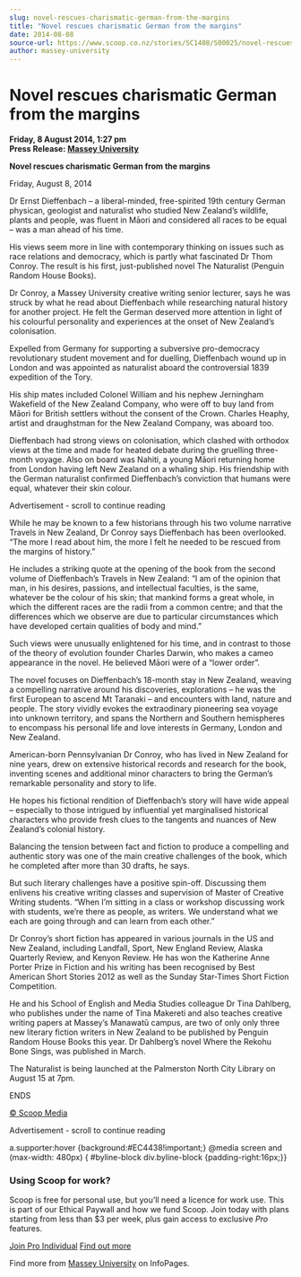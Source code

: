 ```yaml
---
slug: novel-rescues-charismatic-german-from-the-margins
title: "Novel rescues charismatic German from the margins"
date: 2014-08-08
source-url: https://www.scoop.co.nz/stories/SC1408/S00025/novel-rescues-charismatic-german-from-the-margins.htm
author: massey-university
---
```

Novel rescues charismatic German from the margins
=================================================

**Friday, 8 August 2014, 1:27 pm**  
**Press Release: [Massey University](https://info.scoop.co.nz/Massey_University)**

**Novel rescues charismatic German from the margins**  
  
Friday, August 8, 2014

Dr Ernst Dieffenbach – a liberal-minded, free-spirited 19th century German physican, geologist and naturalist who studied New Zealand’s wildlife, plants and people, was fluent in Māori and considered all races to be equal – was a man ahead of his time.

His views seem more in line with contemporary thinking on issues such as race relations and democracy, which is partly what fascinated Dr Thom Conroy. The result is his first, just-published novel The Naturalist (Penguin Random House Books).

Dr Conroy, a Massey University creative writing senior lecturer, says he was struck by what he read about Dieffenbach while researching natural history for another project. He felt the German deserved more attention in light of his colourful personality and experiences at the onset of New Zealand’s colonisation.

Expelled from Germany for supporting a subversive pro-democracy revolutionary student movement and for duelling, Dieffenbach wound up in London and was appointed as naturalist aboard the controversial 1839 expedition of the Tory.

His ship mates included Colonel William and his nephew Jerningham Wakefield of the New Zealand Company, who were off to buy land from Māori for British settlers without the consent of the Crown. Charles Heaphy, artist and draughstman for the New Zealand Company, was aboard too.

Dieffenbach had strong views on colonisation, which clashed with orthodox views at the time and made for heated debate during the gruelling three-month voyage. Also on board was Nahiti, a young Māori returning home from London having left New Zealand on a whaling ship. His friendship with the German naturalist confirmed Dieffenbach’s conviction that humans were equal, whatever their skin colour.

Advertisement - scroll to continue reading





While he may be known to a few historians through his two volume narrative Travels in New Zealand, Dr Conroy says Dieffenbach has been overlooked. “The more I read about him, the more I felt he needed to be rescued from the margins of history.”

He includes a striking quote at the opening of the book from the second volume of Dieffenbach’s Travels in New Zealand: “I am of the opinion that man, in his desires, passions, and intellectual faculties, is the same, whatever be the colour of his skin; that mankind forms a great whole, in which the different races are the radii from a common centre; and that the differences which we observe are due to particular circumstances which have developed certain qualities of body and mind.”

Such views were unusually enlightened for his time, and in contrast to those of the theory of evolution founder Charles Darwin, who makes a cameo appearance in the novel. He believed Māori were of a “lower order”.

The novel focuses on Dieffenbach’s 18-month stay in New Zealand, weaving a compelling narrative around his discoveries, explorations – he was the first European to ascend Mt Taranaki – and encounters with land, nature and people. The story vividly evokes the extraodinary pioneering sea voyage into unknown territory, and spans the Northern and Southern hemispheres to encompass his personal life and love interests in Germany, London and New Zealand.

American-born Pennsylvanian Dr Conroy, who has lived in New Zealand for nine years, drew on extensive historical records and research for the book, inventing scenes and additional minor characters to bring the German’s remarkable personality and story to life.

He hopes his fictional rendition of Dieffenbach’s story will have wide appeal – especially to those intrigued by influential yet marginalised historical characters who provide fresh clues to the tangents and nuances of New Zealand’s colonial history.

Balancing the tension between fact and fiction to produce a compelling and authentic story was one of the main creative challenges of the book, which he completed after more than 30 drafts, he says.

But such literary challenges have a positive spin-off. Discussing them enlivens his creative writing classes and supervision of Master of Creative Writing students. “When I’m sitting in a class or workshop discussing work with students, we’re there as people, as writers. We understand what we each are going through and can learn from each other.”

Dr Conroy’s short fiction has appeared in various journals in the US and New Zealand, including Landfall, Sport, New England Review, Alaska Quarterly Review, and Kenyon Review. He has won the Katherine Anne Porter Prize in Fiction and his writing has been recognised by Best American Short Stories 2012 as well as the Sunday Star-Times Short Fiction Competition.

He and his School of English and Media Studies colleague Dr Tina Dahlberg, who publishes under the name of Tina Makereti and also teaches creative writing papers at Massey’s Manawatū campus, are two of only only three new literary fiction writers in New Zealand to be published by Penguin Random House Books this year. Dr Dahlberg’s novel Where the Rekohu Bone Sings, was published in March.

The Naturalist is being launched at the Palmerston North City Library on August 15 at 7pm.

ENDS

[© Scoop Media](http://www.scoop.co.nz/about/terms.html)  

Advertisement - scroll to continue reading



a.supporter:hover {background:#EC4438!important;} @media screen and (max-width: 480px) { #byline-block div.byline-block {padding-right:16px;}}

### Using Scoop for work?

Scoop is free for personal use, but you’ll need a licence for work use. This is part of our Ethical Paywall and how we fund Scoop. Join today with plans starting from less than $3 per week, plus gain access to exclusive _Pro_ features.  
  
[Join Pro Individual](https://pro.scoop.co.nz/Individual/?from=ProIn24) [Find out more](https://pro.scoop.co.nz/using-scoop-for-work/?from=ProIn24)

Find more from [Massey University](https://info.scoop.co.nz/Massey_University) on InfoPages.